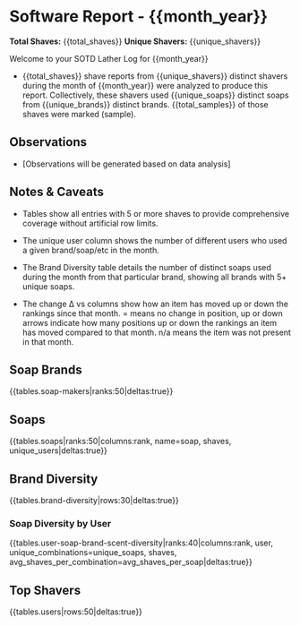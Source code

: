 # Software Report - {{month_year}}

**Total Shaves:** {{total_shaves}}
**Unique Shavers:** {{unique_shavers}}

Welcome to your SOTD Lather Log for {{month_year}}

* {{total_shaves}} shave reports from {{unique_shavers}} distinct shavers during the month of {{month_year}} were analyzed to produce this report. Collectively, these shavers used {{unique_soaps}} distinct soaps from {{unique_brands}} distinct brands. {{total_samples}} of those shaves were marked (sample).

## Observations

* [Observations will be generated based on data analysis]

## Notes & Caveats

* Tables show all entries with 5 or more shaves to provide comprehensive coverage without artificial row limits.

* The unique user column shows the number of different users who used a given brand/soap/etc in the month.

* The Brand Diversity table details the number of distinct soaps used during the month from that particular brand, showing all brands with 5+ unique soaps.

* The change Δ vs columns show how an item has moved up or down the rankings since that month. = means no change in position, up or down arrows indicate how many positions up or down the rankings an item has moved compared to that month. n/a means the item was not present in that month.

## Soap Brands

{{tables.soap-makers|ranks:50|deltas:true}}

## Soaps

{{tables.soaps|ranks:50|columns:rank, name=soap, shaves, unique_users|deltas:true}}

## Brand Diversity

{{tables.brand-diversity|rows:30|deltas:true}}

### Soap Diversity by User

{{tables.user-soap-brand-scent-diversity|ranks:40|columns:rank, user, unique_combinations=unique_soaps, shaves, avg_shaves_per_combination=avg_shaves_per_soap|deltas:true}}

## Top Shavers

{{tables.users|rows:50|deltas:true}}
